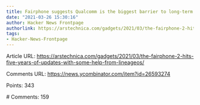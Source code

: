 ```yaml
---
title: Fairphone suggests Qualcomm is the biggest barrier to long-term Android support
date: "2021-03-26 15:30:16"
author: Hacker News Frontpage
authorlink: https://arstechnica.com/gadgets/2021/03/the-fairphone-2-hits-five-years-of-updates-with-some-help-from-lineageos/
tags:
- Hacker-News-Frontpage
---
```


<p>Article URL: <a href="https://arstechnica.com/gadgets/2021/03/the-fairphone-2-hits-five-years-of-updates-with-some-help-from-lineageos/">https://arstechnica.com/gadgets/2021/03/the-fairphone-2-hits-five-years-of-updates-with-some-help-from-lineageos/</a></p>
<p>Comments URL: <a href="https://news.ycombinator.com/item?id=26593274">https://news.ycombinator.com/item?id=26593274</a></p>
<p>Points: 343</p>
<p># Comments: 159</p>
